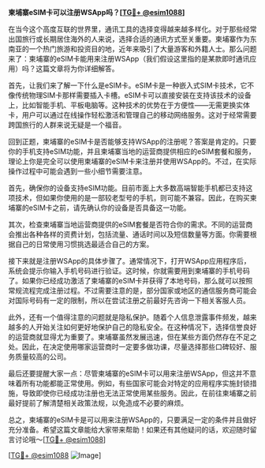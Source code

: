 **柬埔寨eSIM卡可以注册WSApp吗？[[TG💪+ @esim1088](https://t.me/s/esim1088)]**

在当今这个高度互联的世界里，通讯工具的选择变得越来越多样化。对于那些经常出国旅行或长期居住海外的人来说，选择合适的通讯方式至关重要。柬埔寨作为东南亚的一个热门旅游和投资目的地，近年来吸引了大量游客和外籍人士。那么问题来了：柬埔寨的eSIM卡能用来注册WSApp（我们假设这里指的是某款即时通讯应用）吗？这篇文章将为你详细解答。

首先，让我们来了解一下什么是eSIM卡。eSIM卡是一种嵌入式SIM卡技术，它不像传统物理SIM卡那样需要插入卡槽。eSIM卡可以直接安装在支持该技术的设备上，比如智能手机、平板电脑等。这种技术的优势在于方便性——无需更换实体卡，用户可以通过在线操作轻松激活和管理自己的移动网络服务。这对于经常需要跨国旅行的人群来说无疑是一个福音。

回到正题，柬埔寨的eSIM卡是否能够支持WSApp的注册呢？答案是肯定的。只要你的手机支持eSIM功能，并且柬埔寨当地的运营商提供相应的eSIM套餐和服务，理论上你是完全可以使用柬埔寨的eSIM卡来注册并使用WSApp的。不过，在实际操作过程中可能会遇到一些小细节需要注意。

首先，确保你的设备支持eSIM功能。目前市面上大多数高端智能手机都已支持这项技术，但如果你使用的是一部较老型号的手机，则可能不兼容。因此，在购买柬埔寨的eSIM卡之前，请先确认你的设备是否具备这一功能。

其次，检查柬埔寨当地运营商提供的eSIM套餐是否符合你的需求。不同的运营商会推出各种各样的资费计划，包括流量、通话时间以及短信数量等方面。你需要根据自己的日常使用习惯挑选最适合自己的方案。

接下来就是注册WSApp的具体步骤了。通常情况下，打开WSApp应用程序后，系统会提示你输入手机号码进行验证。这时候，你就需要用到柬埔寨的手机号码了。如果你已经成功激活了柬埔寨的eSIM卡并获得了本地号码，那么就可以按照常规流程完成注册过程。不过需要注意的是，部分国家或地区的通信服务商可能会对国际号码有一定的限制，所以在尝试注册之前最好先咨询一下相关客服人员。

此外，还有一个值得注意的问题就是隐私保护。随着个人信息泄露事件频发，越来越多的人开始关注如何更好地保护自己的隐私安全。在这种情况下，选择信誉良好的运营商就显得尤为重要了。柬埔寨虽然发展迅速，但在某些方面仍然存在不足之处。因此，在决定使用哪家运营商时一定要多做功课，尽量选择那些口碑较好、服务质量较高的公司。

最后还要提醒大家一点：尽管柬埔寨的eSIM卡可以用来注册WSApp，但这并不意味着所有功能都能正常使用。例如，有些国家可能会对特定的应用程序实施封锁措施，导致即使你已经成功注册也无法正常使用某些服务。因此，在前往柬埔寨之前最好提前了解清楚相关政策法规，以免造成不必要的麻烦。

总之，柬埔寨的eSIM卡是可以用来注册WSApp的，只要满足一定的条件并且做好充分准备。希望这篇文章能给大家带来帮助！如果还有其他疑问的话，欢迎随时留言讨论哦～[[TG💪+ @esim1088](https://t.me/s/esim1088)]

[[TG💪+ @esim1088](https://t.me/s/esim1088) ![Image](https://i.postimg.cc/4NQfJmqS/Snipaste-2025-05-13-00-14-12.png)]